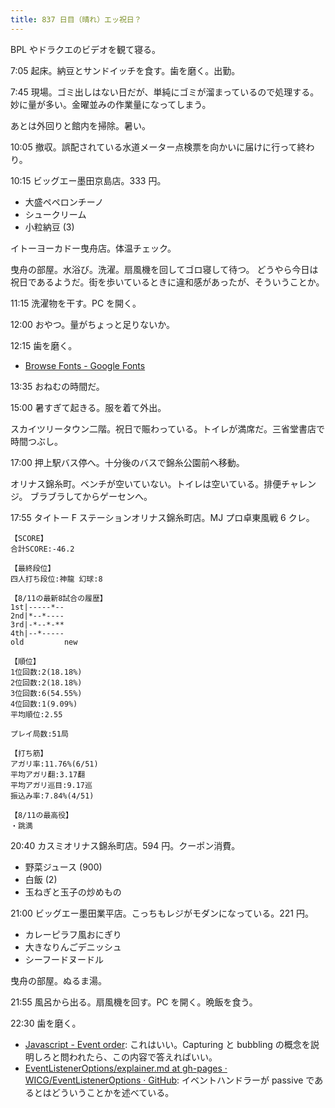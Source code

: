 ```yaml
---
title: 837 日目（晴れ）エッ祝日？
---
```


BPL やドラクエのビデオを観て寝る。

7:05 起床。納豆とサンドイッチを食す。歯を磨く。出勤。

7:45 現場。ゴミ出しはない日だが、単純にゴミが溜まっているので処理する。
妙に量が多い。金曜並みの作業量になってしまう。

あとは外回りと館内を掃除。暑い。

10:05 撤収。誤配されている水道メーター点検票を向かいに届けに行って終わり。

10:15 ビッグエー墨田京島店。333 円。

* 大盛ペペロンチーノ
* シュークリーム
* 小粒納豆 (3)

イトーヨーカドー曳舟店。体温チェック。

曳舟の部屋。水浴び。洗濯。扇風機を回してゴロ寝して待つ。
どうやら今日は祝日であるようだ。街を歩いているときに違和感があったが、そういうことか。

11:15 洗濯物を干す。PC を開く。

12:00 おやつ。量がちょっと足りないか。

12:15 歯を磨く。

* [Browse Fonts - Google Fonts](https://fonts.google.com/)

13:35 おねむの時間だ。

15:00 暑すぎて起きる。服を着て外出。

スカイツリータウン二階。祝日で賑わっている。トイレが満席だ。三省堂書店で時間つぶし。

17:00 押上駅バス停へ。十分後のバスで錦糸公園前へ移動。

オリナス錦糸町。ベンチが空いていない。トイレは空いている。排便チャレンジ。
ブラブラしてからゲーセンへ。

17:55 タイトー F ステーションオリナス錦糸町店。MJ プロ卓東風戦 6 クレ。

```text
【SCORE】
合計SCORE:-46.2

【最終段位】
四人打ち段位:神龍 幻球:8

【8/11の最新8試合の履歴】
1st|-----*--
2nd|*--*----
3rd|-*--*-**
4th|--*-----
old         new

【順位】
1位回数:2(18.18%)
2位回数:2(18.18%)
3位回数:6(54.55%)
4位回数:1(9.09%)
平均順位:2.55

プレイ局数:51局

【打ち筋】
アガリ率:11.76%(6/51)
平均アガリ翻:3.17翻
平均アガリ巡目:9.17巡
振込み率:7.84%(4/51)

【8/11の最高役】
・跳満
```

20:40 カスミオリナス錦糸町店。594 円。クーポン消費。

* 野菜ジュース (900)
* 白飯 (2)
* 玉ねぎと玉子の炒めもの

21:00 ビッグエー墨田業平店。こっちもレジがモダンになっている。221 円。

* カレーピラフ風おにぎり
* 大きなりんごデニッシュ
* シーフードヌードル

曳舟の部屋。ぬるま湯。

21:55 風呂から出る。扇風機を回す。PC を開く。晩飯を食う。

22:30 歯を磨く。

* [Javascript - Event order](https://www.quirksmode.org/js/events_order.html#link4):
  これはいい。Capturing と bubbling の概念を説明しろと問われたら、この内容で答えればいい。
* [EventListenerOptions/explainer.md at gh-pages · WICG/EventListenerOptions · GitHub](https://github.com/WICG/EventListenerOptions/blob/gh-pages/explainer.md):
  イベントハンドラーが passive であるとはどういうことかを述べている。
